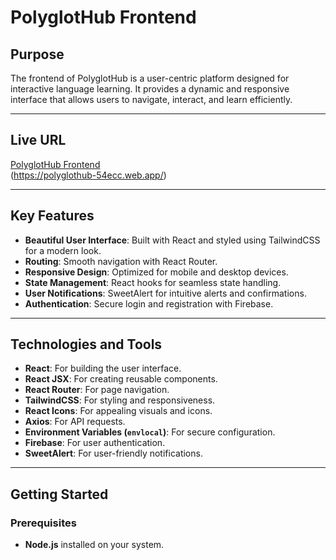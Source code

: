 # **PolyglotHub Frontend**

## **Purpose**
The frontend of PolyglotHub is a user-centric platform designed for interactive language learning. It provides a dynamic and responsive interface that allows users to navigate, interact, and learn efficiently.

---

## **Live URL**
[PolyglotHub Frontend](#)  
(https://polyglothub-54ecc.web.app/)

---

## **Key Features**
- **Beautiful User Interface**: Built with React and styled using TailwindCSS for a modern look.  
- **Routing**: Smooth navigation with React Router.  
- **Responsive Design**: Optimized for mobile and desktop devices.  
- **State Management**: React hooks for seamless state handling.  
- **User Notifications**: SweetAlert for intuitive alerts and confirmations.  
- **Authentication**: Secure login and registration with Firebase.  

---

## **Technologies and Tools**
- **React**: For building the user interface.  
- **React JSX**: For creating reusable components.  
- **React Router**: For page navigation.  
- **TailwindCSS**: For styling and responsiveness.  
- **React Icons**: For appealing visuals and icons.  
- **Axios**: For API requests.  
- **Environment Variables (`envlocal`)**: For secure configuration.  
- **Firebase**: For user authentication.  
- **SweetAlert**: For user-friendly notifications.  

---

## **Getting Started**

### Prerequisites
- **Node.js** installed on your system.


